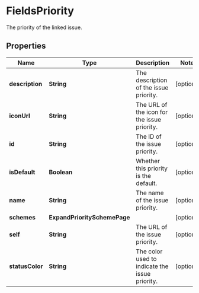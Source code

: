 

# FieldsPriority

The priority of the linked issue.

## Properties

| Name | Type | Description | Notes |
|------------ | ------------- | ------------- | -------------|
|**description** | **String** | The description of the issue priority. |  [optional] |
|**iconUrl** | **String** | The URL of the icon for the issue priority. |  [optional] |
|**id** | **String** | The ID of the issue priority. |  [optional] |
|**isDefault** | **Boolean** | Whether this priority is the default. |  [optional] |
|**name** | **String** | The name of the issue priority. |  [optional] |
|**schemes** | **ExpandPrioritySchemePage** |  |  [optional] |
|**self** | **String** | The URL of the issue priority. |  [optional] |
|**statusColor** | **String** | The color used to indicate the issue priority. |  [optional] |



